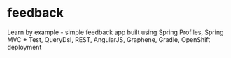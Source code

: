 feedback
========

Learn by example - simple feedback app built using Spring Profiles, Spring MVC + Test, QueryDsl, REST, AngularJS, Graphene, Gradle, OpenShift deployment
